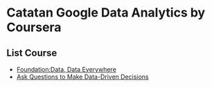 # Catatan Google Data Analytics by Coursera 

## List Course
* [Foundation:Data, Data Everywhere](https://github.com/AbdanulIkhlas/google-data-analytics-note/wiki/Foundations:-Data,-Data,-Everywhere)
* [Ask Questions to Make Data-Driven Decisions](https://github.com/AbdanulIkhlas/google-data-analytics-note/wiki/Ask-Questions-to-Make-Data%E2%80%90Driven-Decisions)
